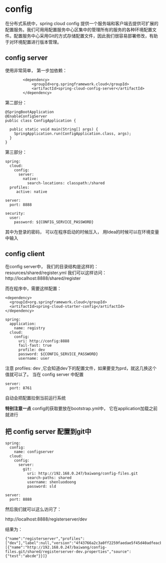 # config

在分布式系统中，spring cloud config 提供一个服务端和客户端去提供可扩展的配置服务。我们可用用配置服务中心区集中的管理所有的服务的各种环境配置文件。配置服务中心采用Git的方式存储配置文件，因此我们很容易部署修改，有助于对环境配置进行版本管理。

## config server
使用非常简单， 第一步加依赖：

```
        <dependency>
            <groupId>org.springframework.cloud</groupId>
            <artifactId>spring-cloud-config-server</artifactId>
        </dependency>
```

第二部分：
```
@SpringBootApplication
@EnableConfigServer
public class ConfigApplication {

  public static void main(String[] args) {
    SpringApplication.run(ConfigApplication.class, args);
  }
}
```

第三部分：
```
spring:
  cloud:
    config:
      server:
        native:
          search-locations: classpath:/shared
  profiles:
     active: native

server:
  port: 8888

security:
  user:
    password: ${CONFIG_SERVICE_PASSWORD}
```
其中为登录的密码， 可以在程序启动的时候压入， 用Idea的时候可以在环境变量中输入

## config client
在config server中， 我们的目录结构是这样的： resources/shared/register.yml
我们可以这样访问： http://localhost:8888/shared/register

而在程序中，需要这样配置：

```
<dependency>
  <groupId>org.springframework.cloud</groupId>
  <artifactId>spring-cloud-starter-config</artifactId>
</dependency>
```

```
spring:
  application:
    name: registry
  cloud:
    config:
      uri: http://config:8888
      fail-fast: true
      profile: dev
      password: ${CONFIG_SERVICE_PASSWORD}
      username: user
```

注意 profiles: dev ,它会知道dev下的配置文件，如果要变为prd，就这几换这个值就可以了。 当在 config server 中配置
```
server:
  port: 8761
```
自动会把配置拉倒当前运行系统

**特别注意一点** config的获取要放在bootstrap.yml中， 它在application加载之前就进行

## 把 config server 配置到git中
```
spring:
  config:
    name: configserver
  cloud:
    config:
      server:
        git:
          uri: http://192.168.0.247/baiwang/config-files.git
          search-paths: shared
          username: shenluodoong
          password: sld

server:
  port: 8888
```

然后我们就可以这么访问了：

http://localhost:8888/registerserver/dev

结果为：

```
{"name":"registerserver","profiles":["dev"],"label":null,"version":"4f43766a2c3a0ff2259faedae5f45d40adfeacb5","propertySources":[{"name":"http://192.168.0.247/baiwang/config-files.git/shared/registerserver-dev.properties","source":{"test":"abcde"}}]}
```
